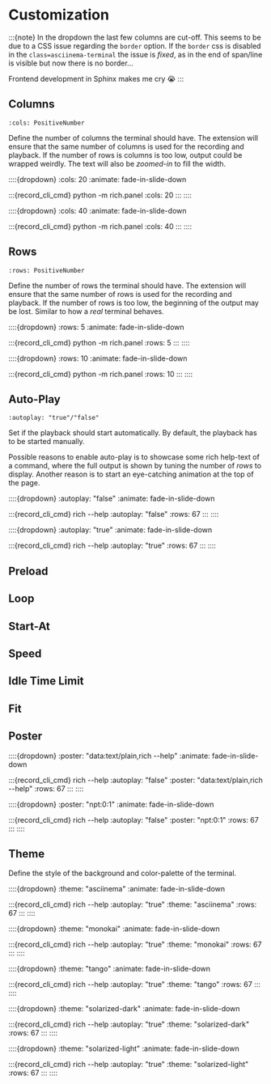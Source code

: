 
# Customization

<!-- FUTURE: use autopydantic_model -->
<!-- Or something similar to automatically generate the documentation from code -->

:::{note}
In the dropdown the last few columns are cut-off.
This seems to be due to a CSS issue regarding the `border` option.
If the `border` css is disabled in the `class=asciinema-terminal` the
issue is _fixed_, as in the end of span/line is visible but now there is no border...

Frontend development in Sphinx makes me cry 😭
:::

## Columns
    :cols: PositiveNumber

Define the number of columns the terminal should have.
The extension will ensure that the same number of columns is used for the recording and playback.
If the number of rows is columns is too low, output could be wrapped weirdly.
The text will also be _zoomed-in_ to fill the width.

::::{dropdown} :cols: 20
:animate: fade-in-slide-down

:::{record_cli_cmd} python -m rich.panel
:cols: 20
:::
::::

::::{dropdown} :cols: 40
:animate: fade-in-slide-down

:::{record_cli_cmd} python -m rich.panel
:cols: 40
:::
::::

## Rows
    :rows: PositiveNumber

Define the number of rows the terminal should have.
The extension will ensure that the same number of rows is used for the recording and playback.
If the number of rows is too low, the beginning of the output may be lost.
Similar to how a _real_ terminal behaves.

::::{dropdown} :rows: 5
:animate: fade-in-slide-down

:::{record_cli_cmd} python -m rich.panel
:rows: 5
:::
::::

::::{dropdown} :rows: 10
:animate: fade-in-slide-down

:::{record_cli_cmd} python -m rich.panel
:rows: 10
:::
::::

## Auto-Play
    :autoplay: "true"/"false"

Set if the playback should start automatically.
By default, the playback has to be started manually.

Possible reasons to enable auto-play is to showcase some rich help-text of a command, where the full output is shown by tuning the number of _rows_ to display.
Another reason is to start an eye-catching animation at the top of the page.

::::{dropdown} :autoplay: "false"
:animate: fade-in-slide-down

:::{record_cli_cmd} rich --help
:autoplay: "false"
:rows: 67
:::
::::

::::{dropdown} :autoplay: "true"
:animate: fade-in-slide-down

:::{record_cli_cmd} rich --help
:autoplay: "true"
:rows: 67
:::
::::

## Preload

## Loop

## Start-At

## Speed

## Idle Time Limit

## Fit

## Poster
::::{dropdown} :poster: "data:text/plain,rich --help"
:animate: fade-in-slide-down

:::{record_cli_cmd} rich --help
:autoplay: "false"
:poster: "data:text/plain,rich --help"
:rows: 67
:::
::::

::::{dropdown} :poster: "npt:0:1"
:animate: fade-in-slide-down

:::{record_cli_cmd} rich --help
:autoplay: "false"
:poster: "npt:0:1"
:rows: 67
:::
::::

## Theme
Define the style of the background and color-palette of the terminal.

::::{dropdown} :theme: "asciinema"
:animate: fade-in-slide-down

:::{record_cli_cmd} rich --help
:autoplay: "true"
:theme: "asciinema"
:rows: 67
:::
::::

::::{dropdown} :theme: "monokai"
:animate: fade-in-slide-down

:::{record_cli_cmd} rich --help
:autoplay: "true"
:theme: "monokai"
:rows: 67
:::
::::

::::{dropdown} :theme: "tango"
:animate: fade-in-slide-down

:::{record_cli_cmd} rich --help
:autoplay: "true"
:theme: "tango"
:rows: 67
:::
::::

::::{dropdown} :theme: "solarized-dark"
:animate: fade-in-slide-down

:::{record_cli_cmd} rich --help
:autoplay: "true"
:theme: "solarized-dark"
:rows: 67
:::
::::

::::{dropdown} :theme: "solarized-light"
:animate: fade-in-slide-down

:::{record_cli_cmd} rich --help
:autoplay: "true"
:theme: "solarized-light"
:rows: 67
:::
::::

